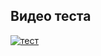 ## Видео теста
[![тест](https://img.youtube.com/vi/7g0q2SMRYe4/maxresdefault.jpg)](https://youtu.be/7g0q2SMRYe4)
